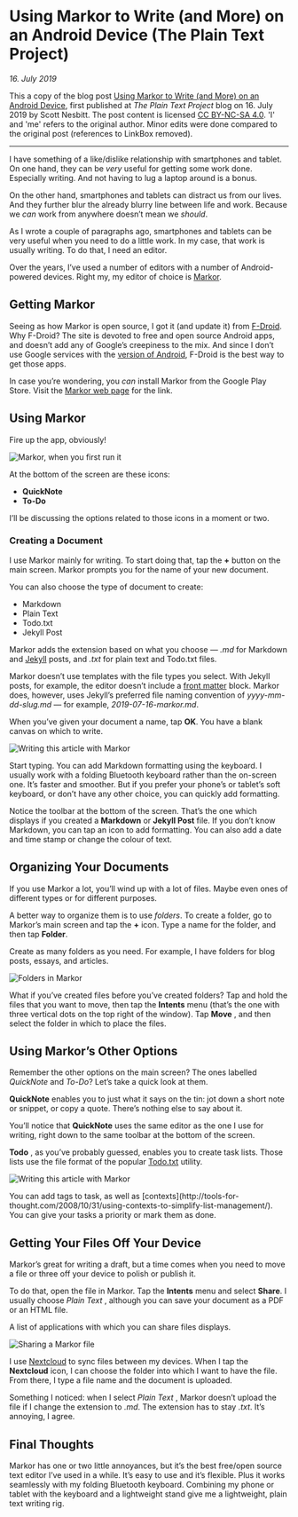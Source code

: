 # Using Markor to Write (and More) on an Android Device (The Plain Text Project)
_16. July 2019_

This a copy of the blog post [Using Markor to Write (and More) on an Android Device](https://plaintextproject.online/2019/07/16/markor.html), first published at _The Plain Text Project_ blog on 16. July 2019 by Scott Nesbitt. The post content is licensed [CC BY-NC-SA 4.0](https://creativecommons.org/licenses/by-nc-sa/4.0/). 'I' and 'me' refers to the original author. Minor edits were done compared to the original post (references to LinkBox removed).

---

I have something of a like/dislike relationship with smartphones and tablet.
On one hand, they can be _very_ useful for getting some work done. Especially
writing. And not having to lug a laptop around is a bonus.

On the other hand, smartphones and tablets can distract us from our lives. And
they further blur the already blurry line between life and work. Because we
_can_ work from anywhere doesn’t mean we _should_.

As I wrote a couple of paragraphs ago, smartphones and tablets can be very
useful when you need to do a little work. In my case, that work is usually
writing. To do that, I need an editor.

Over the years, I’ve used a number of editors with a number of Android-powered
devices. Right my, my editor of choice is
[Markor](https://github.com/gsantner/markor).


## Getting Markor

Seeing as how Markor is open source, I got it (and update it) from
[F-Droid](https://f-droid.org). Why F-Droid? The site is devoted to free and
open source Android apps, and doesn’t add any of Google’s creepiness to the
mix. And since I don’t use Google services with the [version of
Android](https://lineageos.org), F-Droid is the best way to get those apps.

In case you’re wondering, you _can_ install Markor from the Google Play Store.
Visit the [Markor web page](https://github.com/gsantner/markor) for the link.

## Using Markor

Fire up the app, obviously!

![Markor, when you first run it](https://plaintextproject.online/images/markor/markor-main-screen.png)

At the bottom of the screen are these icons:

  * **QuickNote**
  * **To-Do**

I’ll be discussing the options related to those icons in a moment or two.

### Creating a Document

I use Markor mainly for writing. To start doing that, tap the **+** button on
the main screen. Markor prompts you for the name of your new document.

You can also choose the type of document to create:

  * Markdown
  * Plain Text
  * Todo.txt
  * Jekyll Post

Markor adds the extension based on what you choose — _.md_ for Markdown and
[Jekyll](https://plaintextproject.online/2018/10/03/jekyll.html) posts, and
_.txt_ for plain text and Todo.txt files.

Markor doesn’t use templates with the file types you select. With Jekyll
posts, for example, the editor doesn’t include a [front matter](https://jekyllrb.com/docs/front-matter/) block. Markor does, however,
uses Jekyll’s preferred file naming convention of _yyyy-mm-dd-slug.md_ — for
example, _2019-07-16-markor.md_.

When you’ve given your document a name, tap **OK**. You have a blank canvas on
which to write.

![Writing this article with Markor](https://plaintextproject.online/images/markor/writing-with-markor.png)

Start typing. You can add Markdown formatting using the keyboard. I usually
work with a folding Bluetooth keyboard rather than the on-screen one. It’s
faster and smoother. But if you prefer your phone’s or tablet’s soft keyboard,
or don’t have any other choice, you can quickly add formatting.

Notice the toolbar at the bottom of the screen. That’s the one which displays
if you created a **Markdown** or **Jekyll Post** file. If you don’t know
Markdown, you can tap an icon to add formatting. You can also add a date and
time stamp or change the colour of text.

## Organizing Your Documents

If you use Markor a lot, you’ll wind up with a lot of files. Maybe even ones
of different types or for different purposes.

A better way to organize them is to use _folders_. To create a folder, go to
Markor’s main screen and tap the **+** icon. Type a name for the folder, and
then tap **Folder**.

Create as many folders as you need. For example, I have folders for blog
posts, essays, and articles.

![Folders in Markor](https://plaintextproject.online/images/markor/markor-folders.png)

What if you’ve created files before you’ve created folders? Tap and hold the
files that you want to move, then tap the **Intents** menu (that’s the one
with three vertical dots on the top right of the window). Tap **Move** , and
then select the folder in which to place the files.

## Using Markor’s Other Options

Remember the other options on the main screen? The ones labelled _QuickNote_ and _To-Do_? Let’s take a quick look at them.

**QuickNote** enables you to just what it says on the tin: jot down a short
note or snippet, or copy a quote. There’s nothing else to say about it.

You’ll notice that **QuickNote** uses the same editor as the
one I use for writing, right down to the same toolbar at the bottom of the
screen.

**Todo** , as you’ve probably guessed, enables you to create task lists. Those
lists use the file format of the popular [Todo.txt](http://todotxt.org/)
utility.

![Writing this article with Markor](https://plaintextproject.online/images/markor/markor-todo.png)

You can add tags to task, as well as [contexts](http://tools-for-
thought.com/2008/10/31/using-contexts-to-simplify-list-management/). You can
give your tasks a priority or mark them as done.

## Getting Your Files Off Your Device

Markor’s great for writing a draft, but a time comes when you need to move a
file or three off your device to polish or publish it.

To do that, open the file in Markor. Tap the **Intents** menu and select
**Share**. I usually choose _Plain Text_ , although you can save your document
as a PDF or an HTML file.

A list of applications with which you can share files displays.

![Sharing a Markor file](https://plaintextproject.online/images/markor/markor-share.png)

I use [Nextcloud](https://nextcloud.com) to sync files between my devices.
When I tap the **Nextcloud** icon, I can choose the folder into which I want
to have the file. From there, I type a file name and the document is uploaded.

Something I noticed: when I select _Plain Text_ , Markor doesn’t upload the
file if I change the extension to _.md_. The extension has to stay _.txt_.
It’s annoying, I agree.

## Final Thoughts

Markor has one or two little annoyances, but it’s the best free/open source
text editor I’ve used in a while. It’s easy to use and it’s flexible. Plus it
works seamlessly with my folding Bluetooth keyboard. Combining my phone or
tablet with the keyboard and a lightweight stand give me a lightweight, plain
text writing rig.

